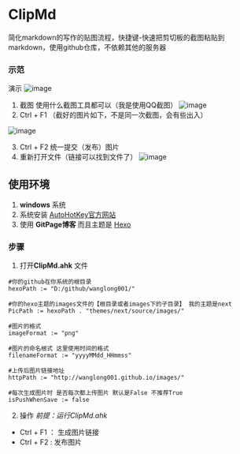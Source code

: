 ﻿# ClipMd
简化markdown的写作的贴图流程，快捷键-快速把剪切板的截图粘贴到markdown，使用github仓库，不依赖其他的服务器


### 示范

演示
![image](http://wanglong001.github.io/images/clipmd_demo.gif)

1. 截图 使用什么截图工具都可以（我是使用QQ截图）
![image](http://wanglong001.github.io/images/20170416_160039.png)
2. Ctrl + F1 （截好的图片如下，不是同一次截图，会有些出入）

![image](http://wanglong001.github.io/images/20170416_160308.png)

3. Ctrl + F2 统一提交（发布）图片
4. 重新打开文件（链接可以找到文件了）
![image](http://wanglong001.github.io/images/20170416_160524.png)

## 使用环境

 1. **windows** 系统
 2. 系统安装  [AutoHotKey官方网站][1]
 3. 使用 **GitPage博客** 而且主题是 [Hexo][2]
 
### 步骤
 
 1. 打开**ClipMd.ahk** 文件
 
```
#你的github在你系统的根目录
hexoPath := "D:/github/wanglong001/"

#你的hexo主题的images文件的【根目录或者images下的子目录】 我的主题是next
PicPath := hexoPath . "themes/next/source/images/" 

#图片的格式
imageFormat := "png"

#图片的命名根式 这里使用时间的格式
filenameFormat := "yyyyMMdd_HHmmss"

#上传后图片链接地址
httpPath := "http://wanglong001.github.io/images/"

#每次生成图片时 是否每次都上传图片 默认是False 不推荐True 
isPushWhenSave := false
```

 2. 操作
*前提：运行ClipMd.ahk*
 - Ctrl + F1 ： 生成图片链接
 - Ctrl + F2 : 发布图片



 
  [1]: https://autohotkey.com/
  [2]: https://hexo.io/